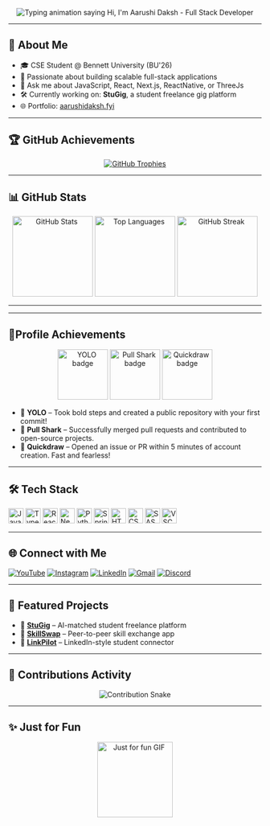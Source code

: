 <!-- 🌟 Professional GitHub Profile README for Aarushi Daksh -->

<!-- 🎉 Animated Typing Intro -->
<p align="center">
  <img src="https://readme-typing-svg.herokuapp.com?font=Fira+Code&size=24&duration=3000&pause=1000&color=F97316&center=true&vCenter=true&width=700&lines=Hi+There!+👋;I'm+Aarushi+Daksh;Full+Stack+Developer;Let's+Build+Something+Extraordinary!" alt="Typing animation saying Hi, I'm Aarushi Daksh - Full Stack Developer" />
</p>

---

## 🧠 About Me

- 🎓 CSE Student @ Bennett University (BU'26)
- 🚀 Passionate about building scalable full-stack applications
- 💬 Ask me about JavaScript, React, Next.js, ReactNative, or ThreeJs
- 🛠 Currently working on: **StuGig**, a student freelance gig platform
- 🌐 Portfolio: [aarushidaksh.fyi](https://aarushi-portfolio-rouge.vercel.app/)

---

## 🏆 GitHub Achievements

<p align="center">
  <a href="https://github.com/ryo-ma/github-profile-trophy">
    <img src="https://github-profile-trophy.vercel.app/?username=AarushiDaksh&theme=dracula&margin-w=10&margin-h=15" alt="GitHub Trophies" />
  </a>
</p>

---

## 📊 GitHub Stats

<p align="center">
  <img src="https://github-readme-stats.vercel.app/api?username=AarushiDaksh&show_icons=true&theme=dracula&include_all_commits=true&count_private=true" height="160" alt="GitHub Stats" />
  <img src="https://github-readme-stats.vercel.app/api/top-langs?username=AarushiDaksh&layout=compact&langs_count=6&theme=dracula" height="160" alt="Top Languages" />
  <img src="https://github-readme-streak-stats.herokuapp.com/?user=AarushiDaksh&theme=dracula" height="160" alt="GitHub Streak" />
</p>

---

---

## 🏅Profile Achievements

<p align="center">
  <img src="https://github.githubassets.com/images/modules/profile/achievements/yolo-default.png" alt="YOLO badge" width="100" />
  <img src="https://github.githubassets.com/images/modules/profile/achievements/pull-shark-default.png" alt="Pull Shark badge" width="100" />
  <img src="https://github.githubassets.com/images/modules/profile/achievements/quickdraw-default.png" alt="Quickdraw badge" width="100" />
</p>

- 🎉 **YOLO** – Took bold steps and created a public repository with your first commit!
- 🦈 **Pull Shark** – Successfully merged pull requests and contributed to open-source projects.
- 🤠 **Quickdraw** – Opened an issue or PR within 5 minutes of account creation. Fast and fearless!

---


## 🛠 Tech Stack

<p align="left">
  <img src="https://cdn.jsdelivr.net/gh/devicons/devicon/icons/javascript/javascript-original.svg" height="30" alt="JavaScript" />
  <img src="https://cdn.jsdelivr.net/gh/devicons/devicon/icons/typescript/typescript-original.svg" height="30" alt="TypeScript" />
  <img src="https://cdn.jsdelivr.net/gh/devicons/devicon/icons/react/react-original.svg" height="30" alt="React" />
  <img src="https://cdn.jsdelivr.net/gh/devicons/devicon/icons/nextjs/nextjs-original.svg" height="30" alt="Next.js" />
  <img src="https://cdn.jsdelivr.net/gh/devicons/devicon/icons/python/python-original.svg" height="30" alt="Python" />
  <img src="https://cdn.jsdelivr.net/gh/devicons/devicon/icons/spring/spring-original.svg" height="30" alt="Spring Boot" />
  <img src="https://cdn.jsdelivr.net/gh/devicons/devicon/icons/html5/html5-original.svg" height="30" alt="HTML5" />
  <img src="https://cdn.jsdelivr.net/gh/devicons/devicon/icons/css3/css3-original.svg" height="30" alt="CSS3" />
  <img src="https://cdn.jsdelivr.net/gh/devicons/devicon/icons/sass/sass-original.svg" height="30" alt="SASS" />
  <img src="https://cdn.jsdelivr.net/gh/devicons/devicon/icons/vscode/vscode-original.svg" height="30" alt="VSCode" />
</p>

---

## 🌐 Connect with Me

<p align="left">
  <a href="#"><img src="https://img.shields.io/badge/YouTube-%23FF0000.svg?style=for-the-badge&logo=YouTube&logoColor=white" alt="YouTube" /></a>
  <a href="#"><img src="https://img.shields.io/badge/Instagram-%23E4405F.svg?style=for-the-badge&logo=Instagram&logoColor=white" alt="Instagram" /></a>
  <a href="#"><img src="https://img.shields.io/badge/LinkedIn-%230077B5.svg?style=for-the-badge&logo=LinkedIn&logoColor=white" alt="LinkedIn" /></a>
  <a href="#"><img src="https://img.shields.io/badge/Gmail-D14836?style=for-the-badge&logo=gmail&logoColor=white" alt="Gmail" /></a>
  <a href="#"><img src="https://img.shields.io/badge/Discord-%237289DA.svg?style=for-the-badge&logo=discord&logoColor=white" alt="Discord" /></a>
</p>

---

## 🚀 Featured Projects

- 🎯 [**StuGig**](https://stu-gig.vercel.app) – AI-matched student freelance platform
- 🤝 [**SkillSwap**](https://skill-swap-fawn.vercel.app) – Peer-to-peer skill exchange app
- 🔗 [**LinkPilot**](https://github.com/AarushiDaksh/LinkPilot) – LinkedIn-style student connector

---

## 🐍 Contributions Activity

<p align="center">
  <img src="https://raw.githubusercontent.com/AarushiDaksh/AarushiDaksh/output/snake.svg" alt="Contribution Snake" />
</p>

---

## ✨ Just for Fun

<p align="center">
  <img src="https://i.imgflip.com/65efzo.gif" height="150" alt="Just for fun GIF" />
</p>
